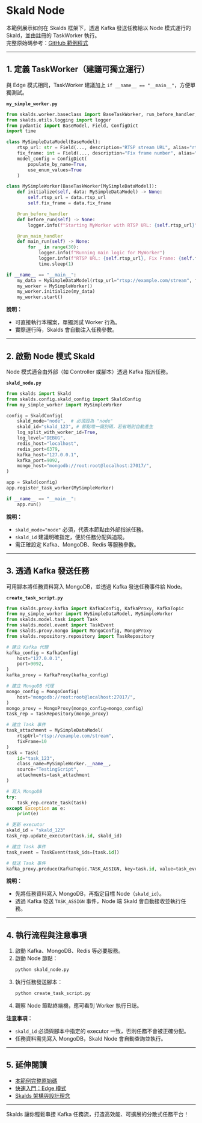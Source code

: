 # Skald Node

本範例展示如何在 Skalds 框架下，透過 Kafka 發送任務給以 Node 模式運行的 Skald，並由註冊的 TaskWorker 執行。  
完整原始碼參考：[GitHub 範例程式](https://github.com/JiHungLin/Skalds/tree/main/examples/single_task_worker_with_skald_node)

---

## 1. 定義 TaskWorker（建議可獨立運行）

與 Edge 模式相同，TaskWorker 建議加上 `if __name__ == "__main__"`，方便單獨測試。

**`my_simple_worker.py`**
```python
from skalds.worker.baseclass import BaseTaskWorker, run_before_handler, run_main_handler
from skalds.utils.logging import logger
from pydantic import BaseModel, Field, ConfigDict
import time

class MySimpleDataModel(BaseModel):
    rtsp_url: str = Field(..., description="RTSP stream URL", alias="rtspUrl")
    fix_frame: int = Field(..., description="Fix frame number", alias="fixFrame")
    model_config = ConfigDict(
        populate_by_name=True,
        use_enum_values=True
    )

class MySimpleWorker(BaseTaskWorker[MySimpleDataModel]):
    def initialize(self, data: MySimpleDataModel) -> None:
        self.rtsp_url = data.rtsp_url
        self.fix_frame = data.fix_frame

    @run_before_handler
    def before_run(self) -> None:
        logger.info(f"Starting MyWorker with RTSP URL: {self.rtsp_url}")

    @run_main_handler
    def main_run(self) -> None:
        for _ in range(30):
            logger.info(f"Running main logic for MyWorker")
            logger.info(f"RTSP URL: {self.rtsp_url}, Fix Frame: {self.fix_frame}")
            time.sleep(1)

if __name__ == "__main__":
    my_data = MySimpleDataModel(rtsp_url="rtsp://example.com/stream", fix_frame=10)
    my_worker = MySimpleWorker()
    my_worker.initialize(my_data)
    my_worker.start()
```
**說明：**
- 可直接執行本檔案，單獨測試 Worker 行為。
- 實際運行時，Skalds 會自動注入任務參數。

---

## 2. 啟動 Node 模式 Skald

Node 模式適合由外部（如 Controller 或腳本）透過 Kafka 指派任務。

**`skald_node.py`**
```python
from skalds import Skald
from skalds.config.skald_config import SkaldConfig
from my_simple_worker import MySimpleWorker

config = SkaldConfig(
    skald_mode="node",  # 必須設為 "node"
    skald_id="skald_123", # 節點唯一識別碼，若省略則自動產生
    log_split_with_worker_id=True,
    log_level="DEBUG",
    redis_host="localhost",
    redis_port=6379,
    kafka_host="127.0.0.1",
    kafka_port=9092,
    mongo_host="mongodb://root:root@localhost:27017/",
)

app = Skald(config)
app.register_task_worker(MySimpleWorker)

if __name__ == "__main__":
    app.run()
```
**說明：**
- `skald_mode="node"` 必須，代表本節點由外部指派任務。
- `skald_id` 建議明確指定，便於任務分配與追蹤。
- 需正確設定 Kafka、MongoDB、Redis 等服務參數。

---

## 3. 透過 Kafka 發送任務

可用腳本將任務資料寫入 MongoDB，並透過 Kafka 發送任務事件給 Node。

**`create_task_script.py`**
```python
from skalds.proxy.kafka import KafkaConfig, KafkaProxy, KafkaTopic
from my_simple_worker import MySimpleDataModel, MySimpleWorker
from skalds.model.task import Task
from skalds.model.event import TaskEvent
from skalds.proxy.mongo import MongoConfig, MongoProxy
from skalds.repository.repository import TaskRepository

# 建立 Kafka 代理
kafka_config = KafkaConfig(
    host="127.0.0.1",
    port=9092,
)
kafka_proxy = KafkaProxy(kafka_config)

# 建立 MongoDB 代理
mongo_config = MongoConfig(
    host="mongodb://root:root@localhost:27017/",
)
mongo_proxy = MongoProxy(mongo_config=mongo_config)
task_rep = TaskRepository(mongo_proxy)

# 建立 Task 事件
task_attachment = MySimpleDataModel(
    rtspUrl="rtsp://example.com/stream",
    fixFrame=10
)
task = Task(
    id="task_123",
    class_name=MySimpleWorker.__name__,
    source="TestingScript",
    attachments=task_attachment
)

# 寫入 MongoDB
try:
    task_rep.create_task(task)
except Exception as e:
    print(e)

# 更新 executor
skald_id = "skald_123"
task_rep.update_executor(task.id, skald_id)

# 建立 Task 事件
task_event = TaskEvent(task_ids=[task.id])

# 發送 Task 事件
kafka_proxy.produce(KafkaTopic.TASK_ASSIGN, key=task.id, value=task_event.model_dump_json())
```
**說明：**
- 先將任務資料寫入 MongoDB，再指定目標 Node（`skald_id`）。
- 透過 Kafka 發送 `TASK_ASSIGN` 事件，Node 端 Skald 會自動接收並執行任務。

---

## 4. 執行流程與注意事項

1. 啟動 Kafka、MongoDB、Redis 等必要服務。
2. 啟動 Node 節點：
   ```bash
   python skald_node.py
   ```
3. 執行任務發送腳本：
   ```bash
   python create_task_script.py
   ```
4. 觀察 Node 節點終端機，應可看到 Worker 執行日誌。

**注意事項：**
- `skald_id` 必須與腳本中指定的 executor 一致，否則任務不會被正確分配。
- 任務資料需先寫入 MongoDB，Skald Node 會自動查詢並執行。

---

## 5. 延伸閱讀

- [本範例完整原始碼](https://github.com/JiHungLin/Skalds/tree/main/examples/single_task_worker_with_skald_node)
- [快速入門：Edge 模式](../quickstart.md)
- [Skalds 架構與設計理念](../intro.md)

---

Skalds 讓你輕鬆串接 Kafka 任務流，打造高效能、可擴展的分散式任務平台！
